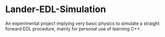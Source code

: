# Lander-EDL-Simulation

An experimental project implying very basic physics to simulate a straight forward EDL procedure, mainly for personal use of learning C++.
